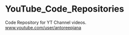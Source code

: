 # YouTube_Code_Repositories
Code Repository for YT Channel videos. www.youtube.com/user/antoreepjana
